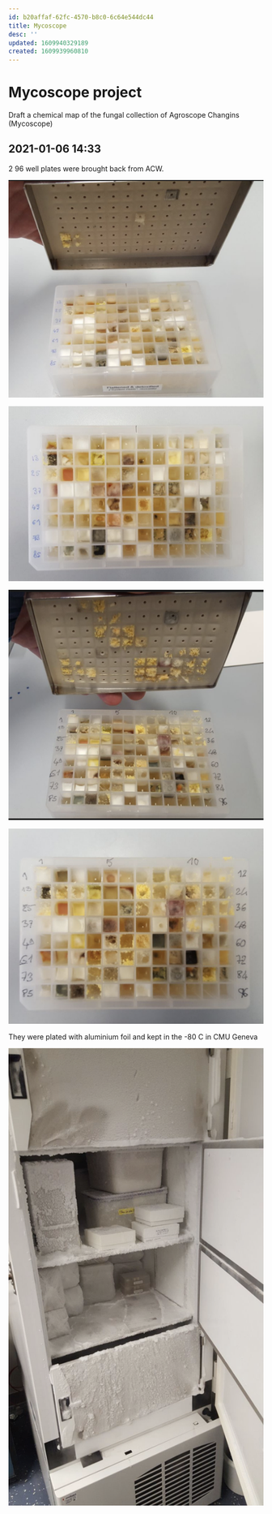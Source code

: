 ```yaml
---
id: b20affaf-62fc-4570-b8c0-6c64e544dc44
title: Mycoscope
desc: ''
updated: 1609940329189
created: 1609939960810
---
```


# Mycoscope project


Draft a chemical map of the fungal collection of Agroscope Changins (Mycoscope)

## 2021-01-06 14:33

2 96 well plates were brought back from ACW.

![](assets/images/2021-01-06-14-37-18.png)

![](assets/images/2021-01-06-14-36-58.png)


![](assets/images/2021-01-06-14-37-39.png)

![](assets/images/2021-01-06-14-38-00.png)



They were plated with aluminium foil and kept in the -80 C in CMU Geneva

![](assets/images/2021-01-06-14-34-54.png)

